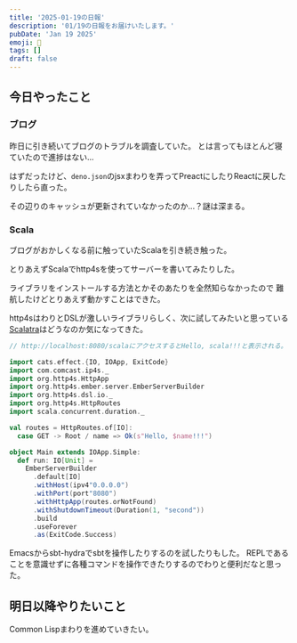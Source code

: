```yaml
---
title: '2025-01-19の日報'
description: '01/19の日報をお届けいたします。'
pubDate: 'Jan 19 2025'
emoji: 🦊
tags: []
draft: false
---
```


## 今日やったこと

### ブログ

昨日に引き続いてブログのトラブルを調査していた。
とは言ってもほとんど寝ていたので進捗はない...

はずだったけど、`deno.json`のjsxまわりを弄ってPreactにしたりReactに戻したりしたら直った。

その辺りのキャッシュが更新されていなかったのか...？謎は深まる。

### Scala

ブログがおかしくなる前に触っていたScalaを引き続き触った。

とりあえずScalaでhttp4sを使ってサーバーを書いてみたりした。

ライブラリをインストールする方法とかそのあたりを全然知らなかったので
難航したけどとりあえず動かすことはできた。

http4sはわりとDSLが激しいライブラリらしく、次に試してみたいと思っている
[Scalatra](https://scalatra.org/)はどうなのか気になってきた。

```scala
// http://localhost:8080/scalaにアクセスするとHello, scala!!!と表示される。

import cats.effect.{IO, IOApp, ExitCode}
import com.comcast.ip4s._
import org.http4s.HttpApp
import org.http4s.ember.server.EmberServerBuilder
import org.http4s.dsl.io._
import org.http4s.HttpRoutes
import scala.concurrent.duration._

val routes = HttpRoutes.of[IO]:
  case GET -> Root / name => Ok(s"Hello, $name!!!")

object Main extends IOApp.Simple:
  def run: IO[Unit] =
    EmberServerBuilder
      .default[IO]
      .withHost(ipv4"0.0.0.0")
      .withPort(port"8080")
      .withHttpApp(routes.orNotFound)
      .withShutdownTimeout(Duration(1, "second"))
      .build
      .useForever
      .as(ExitCode.Success)
```

Emacsからsbt-hydraでsbtを操作したりするのを試したりもした。
REPLであることを意識せずに各種コマンドを操作できたりするのでわりと便利だなと思った。

## 明日以降やりたいこと

Common Lispまわりを進めていきたい。
